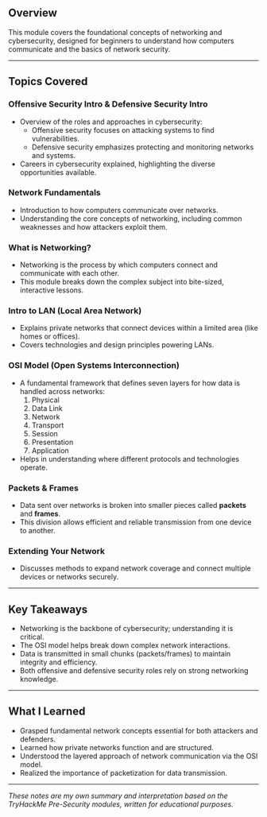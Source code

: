 ## Overview
This module covers the foundational concepts of networking and cybersecurity, designed for beginners to understand how computers communicate and the basics of network security.

---

## Topics Covered

### Offensive Security Intro & Defensive Security Intro
- Overview of the roles and approaches in cybersecurity:
  - Offensive security focuses on attacking systems to find vulnerabilities.
  - Defensive security emphasizes protecting and monitoring networks and systems.
- Careers in cybersecurity explained, highlighting the diverse opportunities available.

### Network Fundamentals
- Introduction to how computers communicate over networks.
- Understanding the core concepts of networking, including common weaknesses and how attackers exploit them.

### What is Networking?
- Networking is the process by which computers connect and communicate with each other.
- This module breaks down the complex subject into bite-sized, interactive lessons.

### Intro to LAN (Local Area Network)
- Explains private networks that connect devices within a limited area (like homes or offices).
- Covers technologies and design principles powering LANs.

### OSI Model (Open Systems Interconnection)
- A fundamental framework that defines seven layers for how data is handled across networks:
  1. Physical
  2. Data Link
  3. Network
  4. Transport
  5. Session
  6. Presentation
  7. Application
- Helps in understanding where different protocols and technologies operate.

### Packets & Frames
- Data sent over networks is broken into smaller pieces called **packets** and **frames**.
- This division allows efficient and reliable transmission from one device to another.

### Extending Your Network
- Discusses methods to expand network coverage and connect multiple devices or networks securely.

---

## Key Takeaways
- Networking is the backbone of cybersecurity; understanding it is critical.
- The OSI model helps break down complex network interactions.
- Data is transmitted in small chunks (packets/frames) to maintain integrity and efficiency.
- Both offensive and defensive security roles rely on strong networking knowledge.

---

## What I Learned
- Grasped fundamental network concepts essential for both attackers and defenders.
- Learned how private networks function and are structured.
- Understood the layered approach of network communication via the OSI model.
- Realized the importance of packetization for data transmission.

---

*These notes are my own summary and interpretation based on the TryHackMe Pre-Security modules, written for educational purposes.*
